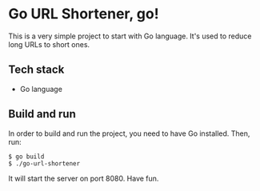 # Go URL Shortener, go!
This is a very simple project to start with Go language. It's used to reduce long URLs to short ones.

## Tech stack
- Go language

## Build and run

In order to build and run the project, you need to have Go installed. Then, run:

```
$ go build
$ ./go-url-shortener
```

It will start the server on port 8080. Have fun.